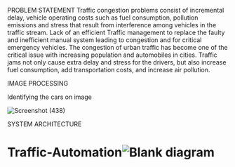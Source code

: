 PROBLEM STATEMENT
Traffic congestion problems consist of incremental delay, vehicle operating costs such as fuel consumption, pollution emissions and stress that result from interference among vehicles in the traffic stream.
Lack of an efficient Traffic management to replace the faulty and inefficient manual system leading to congestion and for critical emergency vehicles.
The congestion of urban traffic has become one of the critical issue with increasing population and automobiles in cities. Traffic jams not only cause extra delay and stress for the drivers, but also increase fuel consumption, add transportation costs, and increase air pollution.

IMAGE PROCESSING

Identifying the cars on image

![Screenshot (438)](https://user-images.githubusercontent.com/78838984/135569706-f00cb147-5df7-4959-b46d-5055062ef34e.png)




SYSTEM ARCHITECTURE

# Traffic-Automation![Blank diagram](https://user-images.githubusercontent.com/78838984/135516242-5a4bfd2c-13f8-404b-bc1f-ff4ab1d77ddf.jpeg)
